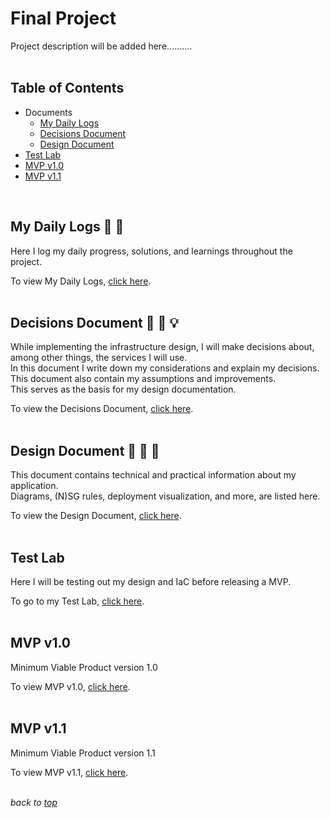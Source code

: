 # <a id="top">Final Project</a>
Project description will be added here..........  
<br>

## Table of Contents
- Documents
    - [My Daily Logs](#mdl)
    - [Decisions Document](#decisiondoc)
    - [Design Document](#designdoc)
- [Test Lab](#testlab)
- [MVP v1.0](#mvp10)
- [MVP v1.1](#mvp11)  
<br>

## <a id="mdl">My Daily Logs</a> 📓 📅
Here I log my daily progress, solutions, and learnings throughout the project.  

To view My Daily Logs, [click here](/10_Final-Project/Documents/my_daily_logs.md).  
<br>

## <a id="decisiondoc">Decisions Document</a> 📗 💭 💡
While implementing the infrastructure design, I will make decisions about, among other things, the services I will use.   
In this document I write down my considerations and explain my decisions. This document also contain my assumptions and improvements.  
This serves as the basis for my design documentation.  

To view the Decisions Document, [click here](/10_Final-Project/Documents/decisions_doc.md).  
<br>

## <a id="designdoc">Design Document</a> 📘 👷 🔨
This document contains technical and practical information about my application.  
Diagrams, (N)SG rules, deployment visualization, and more, are listed here.  

To view the Design Document, [click here](/10_Final-Project/Documents/design_doc.md).  
<br>

## <a id="testlab">Test Lab</a>  
Here I will be testing out my design and IaC before releasing a MVP.

To go to my Test Lab, [click here](/10_Final-Project/Test_Lab/).  
<br>

## <a id="mvp10">MVP v1.0</a>
Minimum Viable Product version 1.0  

To view MVP v1.0, [click here](/10_Final-Project/MVP_v1.0/).  
<br>

## <a id="mvp11">MVP v1.1</a>
Minimum Viable Product version 1.1  

To view MVP v1.1, [click here](/10_Final-Project/MVP_v1.1/).  
<br>

*back to [top](#top)*  
<br>